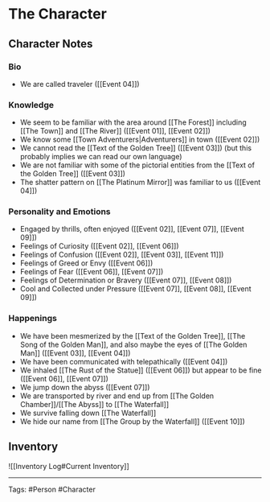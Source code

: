 # The Character

## Character Notes
### Bio

- We are called traveler ([[Event 04]])

### Knowledge

- We seem to be familiar with the area around [[The Forest]] including [[The Town]] and [[The River]] ([[Event 01]], [[Event 02]])
- We know some [[Town Adventurers|Adventurers]] in town ([[Event 02]])
- We cannot read the [[Text of the Golden Tree]] ([[Event 03]]) (but this probably implies we can read our own language)
- We are not familiar with some of the pictorial entities from the [[Text of the Golden Tree]] ([[Event 03]])
- The shatter pattern on [[The Platinum Mirror]] was familiar to us ([[Event 04]])

### Personality and Emotions

- Engaged by thrills, often enjoyed ([[Event 02]], [[Event 07]], [[Event 09]])
- Feelings of Curiosity ([[Event 02]], [[Event 06]])
- Feelings of Confusion ([[Event 02]], [[Event 03]], [[Event 11]])
- Feelings of Greed or Envy ([[Event 06]])
- Feelings of Fear ([[Event 06]], [[Event 07]])
- Feelings of Determination or Bravery ([[Event 07]], [[Event 08]])
- Cool and Collected under Pressure ([[Event 07]], [[Event 08]], [[Event 09]])

### Happenings

- We have been mesmerized by the [[Text of the Golden Tree]], [[The Song of the Golden Man]], and also maybe the eyes of [[The Golden Man]] ([[Event 03]], [[Event 04]])
- We have been communicated with telepathically ([[Event 04]])
- We inhaled [[The Rust of the Statue]] ([[Event 06]]) but appear to be fine ([[Event 06]], [[Event 07]])
- We jump down the abyss ([[Event 07]])
- We are transported by river and end up from [[The Golden Chamber]]/[[The Abyss]] to [[The Waterfall]]  
- We survive falling down [[The Waterfall]]
- We hide our name from [[The Group by the Waterfall]] ([[Event 10]])

## Inventory
![[Inventory Log#Current Inventory]]


---
Tags: #Person #Character 
